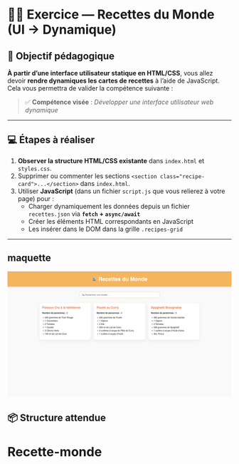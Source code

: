 # 🧑‍🍳 Exercice — Recettes du Monde (UI → Dynamique)

## 🎯 Objectif pédagogique

**À partir d’une interface utilisateur statique en HTML/CSS**, vous allez devoir **rendre dynamiques les cartes de recettes** à l’aide de JavaScript.  
Cela vous permettra de valider la compétence suivante :

> ✅ **Compétence visée** : _Développer une interface utilisateur web dynamique_

---

## 💻 Étapes à réaliser

1. **Observer la structure HTML/CSS existante** dans `index.html` et `styles.css`.
2. Supprimer ou commenter les sections `<section class="recipe-card">...</section>` dans `index.html`.
3. Utiliser **JavaScript** (dans un fichier `script.js` que vous relierez à votre page) pour :
   - Charger dynamiquement les données depuis un fichier `recettes.json` via **`fetch` + `async/await`**
   - Créer les éléments HTML correspondants en JavaScript
   - Les insérer dans le DOM dans la grille `.recipes-grid`

---

## maquette

![App Screenshot](assets/images/capture_ecran.png)

## 📦 Structure attendue

# Recette-monde
